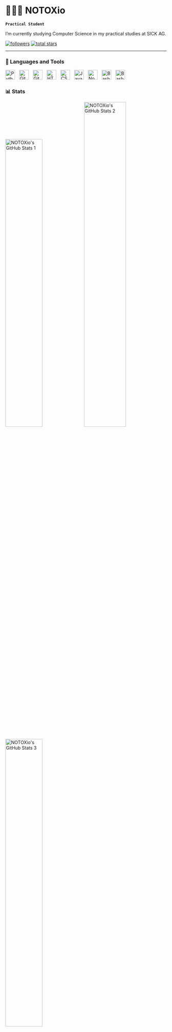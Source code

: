 # 🧑🏼‍💻 NOTOXio

**`Practical Student`**

I’m currently studying Computer Science in my practical studies at SICK AG.

   <p align="left">
      <a href="https://github.com/NOTOXio?tab=followers">
         <img alt="followers" title="Follow me on Github" src="https://custom-icon-badges.demolab.com/github/followers/SunaaRisu?color=236ad3&labelColor=1155ba&style=for-the-badge&logo=person-add&label=Follow&logoColor=white"/></a>
      <a href="https://github.com/NOTOXio?tab=repositories&sort=stargazers">
         <img alt="total stars" title="Total stars on GitHub" src="https://custom-icon-badges.demolab.com/github/stars/SunaaRisu?color=55960c&style=for-the-badge&labelColor=488207&logo=star"/></a>
   </p>
   
---

### 🧰 Languages and Tools


<img align="left" alt="Python" width="30px" style="padding-right:10px;" src="https://cdn.jsdelivr.net/gh/devicons/devicon/icons/python/python-plain.svg" />
<img align="left" alt="Git" width="30px" style="padding-right:10px;" src="https://cdn.jsdelivr.net/gh/devicons/devicon/icons/git/git-original.svg" />
<img align="left" alt="GitHub" width="30px" style="padding-right:10px;" src="https://cdn.jsdelivr.net/gh/devicons/devicon/icons/github/github-original.svg" />
<img align="left" alt="HTML" width="30px" style="padding-right:10px;" src="https://cdn.jsdelivr.net/gh/devicons/devicon/icons/html5/html5-plain.svg" />
<img align="left" alt="CSS" width="30px" style="padding-right:10px;" src="https://cdn.jsdelivr.net/gh/devicons/devicon/icons/css3/css3-plain.svg" />
<img align="left" alt="JavaScript" width="30px" style="padding-right:10px;" src="https://cdn.jsdelivr.net/gh/devicons/devicon/icons/javascript/javascript-plain.svg" />
<img align="left" alt="NodeJS" width="30px" style="padding-right:10px;" src="https://cdn.jsdelivr.net/gh/devicons/devicon/icons/nodejs/nodejs-original.svg" />
<img align="left" alt="Bash" width="30px" style="padding-right:10px;" src="https://cdn.jsdelivr.net/gh/devicons/devicon/icons/bash/bash-original.svg" />
<img align="left" alt="Bash" width="30px" style="padding-right:10px;" src="https://cdn.jsdelivr.net/gh/devicons/devicon/icons/java/java-original.svg" />
<br />

#

### 📊 Stats
<div width="100%" height="fit-content" display="flex" justify-content="center">
   <img width="48%" src="https://github-readme-stats.vercel.app/api?username=NOTOXio&theme=gruvbox&show_icons=true&hide_border=true&count_private=true" alt="NOTOXio's GitHub Stats 1" />
   <img width="51%" src="https://github-readme-streak-stats.herokuapp.com/?user=NOTOXio&theme=gruvbox&hide_border=true" alt="NOTOXio's GitHub Stats 2" />
   <img width="48%" src="https://github-readme-stats.vercel.app/api/top-langs/?username=NOTOXio&theme=gruvbox&show_icons=true&hide_border=true&layout=compact" alt="NOTOXio's GitHub Stats 3" />
</div>
